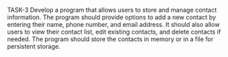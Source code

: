 TASK-3
Develop a program that allows users to store and manage contact information.
The program should provide options to add a new contact by entering their name, phone number, and email address. It should also allow users to view their contact list, edit existing contacts, and delete contacts if needed. The program should store the contacts in memory or in a file for persistent storage.
